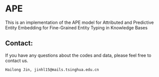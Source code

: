 # APE
This is an implementation of the APE model for Attributed and Predictive Entity Embedding for Fine-Grained Entity Typing in Knowledge Bases


## Contact: 
If you have any questions about the codes and data, please feel free to contact us.
```
Hailong Jin, jinhl15@mails.tsinghua.edu.cn
```


